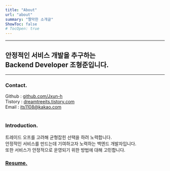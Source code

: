 ```yaml
---
title: "About"
url: "about"
summary: "짤막한 소개글"
ShowToc: false
# TocOpen: true
---
```


---

## 안정적인 서비스 개발을 추구하는 <br> Backend Developer 조형준입니다.

---

### Contact.

Github : [github.com/Jxun-h][1]  
Tistory : [dreamtreeits.tistory.com][2]  
Email : its1108@kakao.com
<br><br>

### Introduction.

트레이드 오프를 고려해 균형잡힌 선택을 하려 노력합니다.  
안정적인 서비스를 만드는데 기여하고자 노력하는 백엔드 개발자입니다.  
또한 서비스가 안정적으로 운영되기 위한 방법에 대해 고민합니다.

### [Resume.][3]

[1]: https://github.com/Jxun-h
[2]: https://dreamtreeits.tistory.com
[3]: https://jxun-h.github.io/resume

